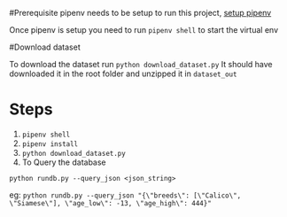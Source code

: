 #Prerequisite
pipenv needs to be setup to run this project, [setup pipenv](https://pipenv.pypa.io/en/latest/)

Once pipenv is setup you need to run `pipenv shell` to start the virtual env

#Download dataset

To download the dataset run `python download_dataset.py`
It should have downloaded it in the root folder and unzipped it in `dataset_out`

# Steps
1. `pipenv shell`
2. `pipenv install`
3. `python download_dataset.py`
4. To Query the database

`python rundb.py --query_json <json_string>`

eg:
`python rundb.py --query_json "{\"breeds\": [\"Calico\", \"Siamese\"], \"age_low\": -13, \"age_high\": 444}"`

